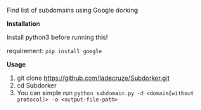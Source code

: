 Find list of subdomains using Google dorking

**Installation**

Install python3 before running this!

requirement: `pip install google`

**Usage**

1. git clone https://github.com/ladecruze/Subdorker.git
2. cd Subdorker
3. You can simple run `python subdomain.py -d <domain[without protocol]> -o <output-file-path>`
